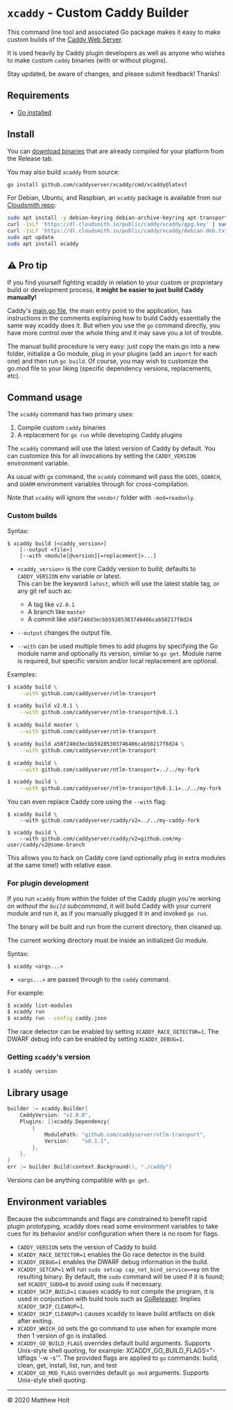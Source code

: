 `xcaddy` - Custom Caddy Builder
===============================

This command line tool and associated Go package makes it easy to make custom builds of the [Caddy Web Server](https://github.com/caddyserver/caddy).

It is used heavily by Caddy plugin developers as well as anyone who wishes to make custom `caddy` binaries (with or without plugins).

Stay updated, be aware of changes, and please submit feedback! Thanks!

## Requirements

- [Go installed](https://golang.org/doc/install)

## Install

You can [download binaries](https://github.com/caddyserver/xcaddy/releases) that are already compiled for your platform from the Release tab. 

You may also build `xcaddy` from source:

```bash
go install github.com/caddyserver/xcaddy/cmd/xcaddy@latest
```

For Debian, Ubuntu, and Raspbian, an `xcaddy` package is available from our [Cloudsmith repo](https://cloudsmith.io/~caddy/repos/xcaddy/packages/):

```bash
sudo apt install -y debian-keyring debian-archive-keyring apt-transport-https
curl -1sLf 'https://dl.cloudsmith.io/public/caddy/xcaddy/gpg.key' | sudo gpg --dearmor -o /usr/share/keyrings/caddy-xcaddy-archive-keyring.gpg
curl -1sLf 'https://dl.cloudsmith.io/public/caddy/xcaddy/debian.deb.txt' | sudo tee /etc/apt/sources.list.d/caddy-xcaddy.list
sudo apt update
sudo apt install xcaddy
```

## :warning: Pro tip

If you find yourself fighting xcaddy in relation to your custom or proprietary build or development process, **it might be easier to just build Caddy manually!**

Caddy's [main.go file](https://github.com/caddyserver/caddy/blob/master/cmd/caddy/main.go), the main entry point to the application, has instructions in the comments explaining how to build Caddy essentially the same way xcaddy does it. But when you use the `go` command directly, you have more control over the whole thing and it may save you a lot of trouble.

The manual build procedure is very easy: just copy the main.go into a new folder, initialize a Go module, plug in your plugins (add an `import` for each one) and then run `go build`. Of course, you may wish to customize the go.mod file to your liking (specific dependency versions, replacements, etc).


## Command usage

The `xcaddy` command has two primary uses:

1. Compile custom `caddy` binaries
2. A replacement for `go run` while developing Caddy plugins

The `xcaddy` command will use the latest version of Caddy by default. You can customize this for all invocations by setting the `CADDY_VERSION` environment variable.

As usual with `go` command, the `xcaddy` command will pass the `GOOS`, `GOARCH`, and `GOARM` environment variables through for cross-compilation.

Note that `xcaddy` will ignore the `vendor/` folder with `-mod=readonly`.


### Custom builds

Syntax:

```
$ xcaddy build [<caddy_version>]
    [--output <file>]
    [--with <module[@version][=replacement]>...]
```

- `<caddy_version>` is the core Caddy version to build; defaults to `CADDY_VERSION` env variable or latest.<br>
  This can be the keyword `latest`, which will use the latest stable tag, or any git ref such as:
  - A tag like `v2.0.1`
  - A branch like `master`
  - A commit like `a58f240d3ecbb59285303746406cab50217f8d24`

- `--output` changes the output file.
- `--with` can be used multiple times to add plugins by specifying the Go module name and optionally its version, similar to `go get`. Module name is required, but specific version and/or local replacement are optional.

Examples:

```bash
$ xcaddy build \
    --with github.com/caddyserver/ntlm-transport

$ xcaddy build v2.0.1 \
    --with github.com/caddyserver/ntlm-transport@v0.1.1

$ xcaddy build master \
    --with github.com/caddyserver/ntlm-transport

$ xcaddy build a58f240d3ecbb59285303746406cab50217f8d24 \
    --with github.com/caddyserver/ntlm-transport

$ xcaddy build \
    --with github.com/caddyserver/ntlm-transport=../../my-fork

$ xcaddy build \
    --with github.com/caddyserver/ntlm-transport@v0.1.1=../../my-fork
```

You can even replace Caddy core using the `--with` flag:

```
$ xcaddy build \
    --with github.com/caddyserver/caddy/v2=../../my-caddy-fork
    
$ xcaddy build \
    --with github.com/caddyserver/caddy/v2=github.com/my-user/caddy/v2@some-branch
```

This allows you to hack on Caddy core (and optionally plug in extra modules at the same time!) with relative ease.


### For plugin development

If you run `xcaddy` from within the folder of the Caddy plugin you're working on _without the `build` subcommand_, it will build Caddy with your current module and run it, as if you manually plugged it in and invoked `go run`.

The binary will be built and run from the current directory, then cleaned up.

The current working directory must be inside an initialized Go module.

Syntax:

```
$ xcaddy <args...>
```
- `<args...>` are passed through to the `caddy` command.

For example:

```bash
$ xcaddy list-modules
$ xcaddy run
$ xcaddy run --config caddy.json
```

The race detector can be enabled by setting `XCADDY_RACE_DETECTOR=1`. The DWARF debug info can be enabled by setting `XCADDY_DEBUG=1`.


### Getting `xcaddy`'s version

```
$ xcaddy version
```


## Library usage

```go
builder := xcaddy.Builder{
	CaddyVersion: "v2.0.0",
	Plugins: []xcaddy.Dependency{
		{
			ModulePath: "github.com/caddyserver/ntlm-transport",
			Version:    "v0.1.1",
		},
	},
}
err := builder.Build(context.Background(), "./caddy")
```

Versions can be anything compatible with `go get`.



## Environment variables

Because the subcommands and flags are constrained to benefit rapid plugin prototyping, xcaddy does read some environment variables to take cues for its behavior and/or configuration when there is no room for flags.

- `CADDY_VERSION` sets the version of Caddy to build.
- `XCADDY_RACE_DETECTOR=1` enables the Go race detector in the build.
- `XCADDY_DEBUG=1` enables the DWARF debug information in the build.
- `XCADDY_SETCAP=1` will run `sudo setcap cap_net_bind_service=+ep` on the resulting binary. By default, the `sudo` command will be used if it is found; set `XCADDY_SUDO=0` to avoid using `sudo` if necessary.
- `XCADDY_SKIP_BUILD=1` causes xcaddy to not compile the program, it is used in conjunction with build tools such as [GoReleaser](https://goreleaser.com). Implies `XCADDY_SKIP_CLEANUP=1`.
- `XCADDY_SKIP_CLEANUP=1` causes xcaddy to leave build artifacts on disk after exiting.
- `XCADDY_WHICH_GO` sets the go command to use when for example more then 1 version of go is installed.
- `XCADDY_GO_BUILD_FLAGS` overrides default build arguments. Supports Unix-style shell quoting, for example: XCADDY_GO_BUILD_FLAGS="-ldflags '-w -s'". The provided flags are applied to `go` commands: build, clean, get, install, list, run, and test
- `XCADDY_GO_MOD_FLAGS` overrides default `go mod` arguments. Supports Unix-style shell quoting.

---

&copy; 2020 Matthew Holt
